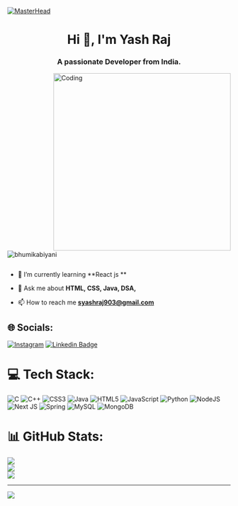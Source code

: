 [![MasterHead](https://www.ajaydubedi.com/wp-content/uploads/2015/06/Programming-Logic-Key-Ingredients-Banner.png)](https://bhumikabiyani.io)
<h1 align="center">Hi 👋, I'm Yash Raj</h1>
<h3 align="center">A passionate Developer from India.</h3>
<img align="right" alt="Coding" width="400" src="https://techforceglobal.com/wp-content/uploads/2022/07/3.gif">

<p align="left"> <img src="https://komarev.com/ghpvc/?username=bhumikabiyani&label=Profile%20views&color=0e75b6&style=flat" alt="bhumikabiyani" /> </p>

<p align="left"> <a href="https://twitter.com/" target="blank"><img src="https://img.shields.io/twitter/follow/?logo=twitter&style=for-the-badge" alt="" /></a> </p>

- 🌱 I’m currently learning **React js **

- 💬 Ask me about **HTML, CSS, Java, DSA,**

- 📫 How to reach me **syashraj903@gmail.com**




## 🌐 Socials:
[![Instagram](https://img.shields.io/badge/Instagram-%23E4405F.svg?logo=Instagram&logoColor=white)](https://instagram.com/syashraj9) 
[![Linkedin Badge](https://img.shields.io/badge/-YashRaj-blue?style=flat-square&logo=Linkedin&logoColor=white&link=https://www.linkedin.com/in/yash-raj-singh-2b119b283/)](https://www.linkedin.com/in/yash-raj-singh-2b119b283/)

# 💻 Tech Stack:
![C](https://img.shields.io/badge/c-%2300599C.svg?style=for-the-badge&logo=c&logoColor=white) ![C++](https://img.shields.io/badge/c++-%2300599C.svg?style=for-the-badge&logo=c%2B%2B&logoColor=white) ![CSS3](https://img.shields.io/badge/css3-%231572B6.svg?style=for-the-badge&logo=css3&logoColor=white) ![Java](https://img.shields.io/badge/java-%23ED8B00.svg?style=for-the-badge&logo=java&logoColor=white) ![HTML5](https://img.shields.io/badge/html5-%23E34F26.svg?style=for-the-badge&logo=html5&logoColor=white) ![JavaScript](https://img.shields.io/badge/javascript-%23323330.svg?style=for-the-badge&logo=javascript&logoColor=%23F7DF1E) ![Python](https://img.shields.io/badge/python-3670A0?style=for-the-badge&logo=python&logoColor=ffdd54) ![NodeJS](https://img.shields.io/badge/node.js-6DA55F?style=for-the-badge&logo=node.js&logoColor=white) ![Next JS](https://img.shields.io/badge/Next-black?style=for-the-badge&logo=next.js&logoColor=white) ![Spring](https://img.shields.io/badge/spring-%236DB33F.svg?style=for-the-badge&logo=spring&logoColor=white) ![MySQL](https://img.shields.io/badge/mysql-%2300f.svg?style=for-the-badge&logo=mysql&logoColor=white) ![MongoDB](https://img.shields.io/badge/MongoDB-%234ea94b.svg?style=for-the-badge&logo=mongodb&logoColor=white)
# 📊 GitHub Stats:
![](https://github-readme-stats.vercel.app/api?username=Yaahrit&theme=dark&hide_border=false&include_all_commits=false&count_private=false)<br/>
![](https://github-readme-streak-stats.herokuapp.com/?user=Yaahrit&theme=dark&hide_border=false)<br/>
![](https://github-readme-stats.vercel.app/api/top-langs/?username=Yaahrit&theme=dark&hide_border=false&include_all_commits=false&count_private=false&layout=compact)

---
[![](https://visitcount.itsvg.in/api?id=Yaahrit&icon=2&color=0)](https://visitcount.itsvg.in)

<!-- Proudly created with GPRM ( https://gprm.itsvg.in ) -->
